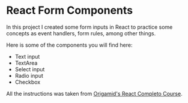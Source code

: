 # React Form Components

In this project I created some form inputs in React to practice some concepts as event handlers, form rules, among other things.

Here is some of the components you will find here:

- Text input
- TextArea
- Select input
- Radio input
- Checkbox

All the instructions was taken from [Origamid's React Completo Course](https://www.origamid.com/curso/react-completo).
